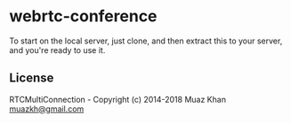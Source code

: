 # webrtc-conference
To start on the local server, just clone, and then extract this to your server, and you're ready to use it.

## License
RTCMultiConnection - Copyright (c) 2014-2018 Muaz Khan <muazkh@gmail.com>
